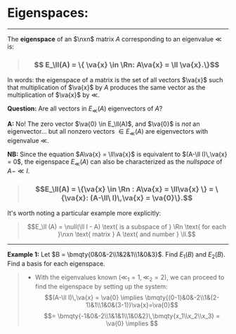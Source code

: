 # Eigenspaces:
***

The **eigenspace** of an $\nxn$ matrix $A$ corresponding to an eigenvalue $\ll$ is:

> ### $$ E_\ll(A) = \{ \va{x} \in \Rn: A\va{x} = \ll \va{x}.\}$$

In words: the eigenspace of a matrix is the set of all vectors $\va{x}$ such that multiplication of $\va{x}$ by $A$ produces the same vector as the multiplication of $\va{x}$ by $\ll$. 

**Question:** Are all vectors in $E_\ll(A)$ eigenvectors of $A$?

**A:** No! The zero vector $\va{0} \in E_\ll(A)$, and $\va{0}$ is *not* an eigenvector... but all nonzero vectors $\in E_\ll(A)$ are eigenvectors with eigenvalue $\ll$.

**NB:** Since the equation $A\va{x} = \ll\va{x}$ is equivalent to $(A-\ll I)\,\va{x} = 0$, the eigenspace $E_\ll(A)$ can also be characterized as the *nullspace* of $A-\ll I$. 

> ### $$E_\ll(A) = \{\va{x} \in \Rn : A\va{x} = \ll\va{x} \} = \{\va{x}: (A-\ll\ I)\,\va{x} = \va{0}\}.$$


It's worth noting a particular example more explicitly:

> $$E_\ll (A) = \null(\ll I - A) \text{ is a subspace of  } \Rn  \text{ for each }\nxn \text{ matrix } A \text{ and number } \ll.$$
***

**Example 1:** Let $B = \bmqty{0&0&-2\\1&2&1\\1&0&3}$. Find $E_1(B)$ and $E_2(B)$. Find a basis for each eigenspace. 

> - With the eigenvalues known ($\ll_1 = 1,\ll_2 = 2$), we can proceed to find the eigenspace by setting up the system:
> $$(A-\ll I)\,\va{x} = \va{0} \implies \bmqty{(0-1)&0&-2\\1&(2-1)&1\\1&0&(3-1)}\va{x}=\va{0}$$
> $$= \bmqty{-1&0&-2\\1&1&1\\1&0&2}\,\bmqty{x_1\\x_2\\x_3} = \va{0} \implies $$
